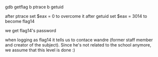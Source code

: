 gdb getflag
b ptrace
b getuid

after ptrace set $eax = 0 to overcome it
after getuid set $eax = 3014 to become flag14

we get flag14's password

when logging as flag14 it tells us to contace wandre (former staff member and creator of the subject).
Since he's not related to the school anymore, we assume that this level is done :)
